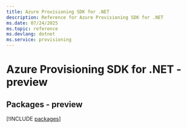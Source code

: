 ```yaml
---
title: Azure Provisioning SDK for .NET
description: Reference for Azure Provisioning SDK for .NET
ms.date: 07/24/2025
ms.topic: reference
ms.devlang: dotnet
ms.service: provisioning
---
```

# Azure Provisioning SDK for .NET - preview
## Packages - preview
[!INCLUDE [packages](provisioning-index.md)]